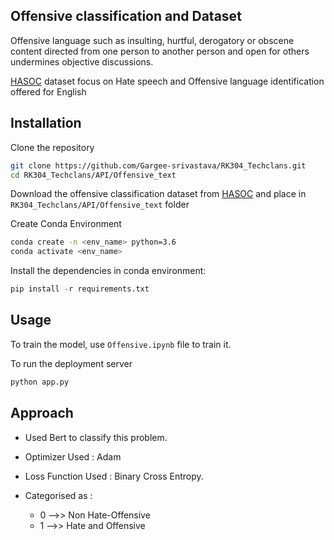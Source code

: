 ## Offensive classification and Dataset

Offensive language such as insulting, hurtful, derogatory or obscene content directed from one person to another person and open for others undermines objective discussions.

[HASOC](https://hasocfire.github.io/hasoc/2019/dataset.html) dataset focus on Hate speech and Offensive language identification offered for English

## Installation

Clone the repository
```bash
git clone https://github.com/Gargee-srivastava/RK304_Techclans.git
cd RK304_Techclans/API/Offensive_text
```

Download the offensive classification dataset from [HASOC](https://hasocfire.github.io/hasoc/2019/dataset.html) and place in `RK304_Techclans/API/Offensive_text` folder

Create Conda Environment
```bash
conda create -n <env_name> python=3.6
conda activate <env_name>
```

Install the dependencies in conda environment:
```python
pip install -r requirements.txt
```

## Usage

To train the model, use `Offensive.ipynb` file to train it.

To run the deployment server 

```python
python app.py
```

## Approach
- Used Bert to classify this problem.
- Optimizer Used : Adam
- Loss Function Used : Binary Cross Entropy.
- Categorised as :

    - 0 -->> Non Hate-Offensive
    - 1 -->> Hate and Offensive
